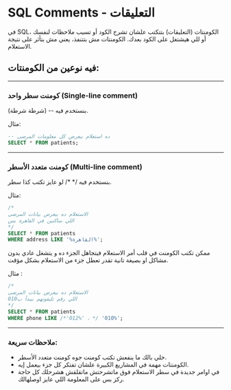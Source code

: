 # SQL Comments - التعليقات

في SQL، الكومنتات (التعليقات) بتتكتب علشان تشرح الكود أو تسيب ملاحظات لنفسك أو للي هيشتغل على الكود بعدك. الكومنتات مش بتتنفذ، يعني مش بتأثر على نتيجة الاستعلام.



## فيه نوعين من الكومنتات:

---

### كومنت سطر واحد (Single-line comment)

بنستخدم فيه -- (شرطة شرطة).

مثال:
```sql
-- ده استعلام بيعرض كل معلومات المرضى
SELECT * FROM patients;
```


---

### كومنت متعدد الأسطر (Multi-line comment)

بنستخدم فيه /* */ لو عايز تكتب كذا سطر.

مثال:
```sql
/*
الاستعلام ده بيعرض بيانات المرضى
اللي ساكنين في القاهرة بس
*/
SELECT * FROM patients
WHERE address LIKE '%القاهرة%';
```

ممكن تكتب الكومنت في قلب أمر الاستعلام فيتجاهل الجزء ده و يتشغل عادي بدون مشاكل او بصيغة تانية تقدر تعطل جزء من الاستعلام بشكل مؤقت.

مثال : 
```sql
/*
الاستعلام ده بيعرض بيانات المرضى
اللي رقم تليفونهم بيبدأ ب010 
*/
SELECT * FROM patients
WHERE phone LIKE /*'012%' ، */ '010%';
```


---
### ملاحظات سريعة:

- خلي بالك ما ينفعش تكتب كومنت جوه كومنت متعدد الأسطر.
- الكومنتات مهمة في المشاريع الكبيرة علشان تفتكر كل جزء بيعمل إيه.
- في اوامر جديدة في سطر الاستعلام فوق ماتشرحتش ماتقلقش هشرحلك كل حاجة ركز بس على المعلومة اللي عايز اوصلهالك.